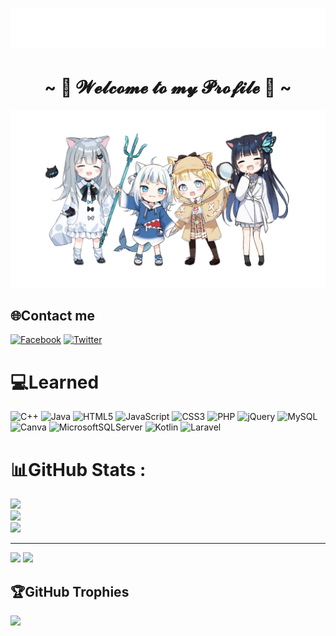 <h1 align="center">
  <img src="hello.svg" alt="Konnichiha" />
</h1>
<h1 align="center">~ 💖 𝓦𝓮𝓵𝓬𝓸𝓶𝓮 𝓽𝓸 𝓶𝔂 𝓟𝓻𝓸𝓯𝓲𝓵𝓮 💖 ~</h1>
<p align="center">
  <a href=#><img src="banner1.jpg" alt="Banner"></a>
</p>


## 🌐Contact me
[![Facebook](https://img.shields.io/badge/Facebook-%231877F2.svg?logo=Facebook&logoColor=white)](https://facebook.com/gin.614) 
[![Twitter](https://img.shields.io/badge/Twitter-%231DA1F2.svg?logo=Twitter&logoColor=white)](https://twitter.com/@614Gin) 

# 💻Learned
![C++](https://img.shields.io/badge/c++-%2300599C.svg?style=flat&logo=c%2B%2B&logoColor=white) ![Java](https://img.shields.io/badge/java-%23ED8B00.svg?style=flat&logo=java&logoColor=white) ![HTML5](https://img.shields.io/badge/html5-%23E34F26.svg?style=flat&logo=html5&logoColor=white) ![JavaScript](https://img.shields.io/badge/javascript-%23323330.svg?style=flat&logo=javascript&logoColor=%23F7DF1E) ![CSS3](https://img.shields.io/badge/css3-%231572B6.svg?style=flat&logo=css3&logoColor=white) ![PHP](https://img.shields.io/badge/php-%23777BB4.svg?style=flat&logo=php&logoColor=white) ![jQuery](https://img.shields.io/badge/jquery-%230769AD.svg?style=flat&logo=jquery&logoColor=white) ![MySQL](https://img.shields.io/badge/mysql-%2300f.svg?style=flat&logo=mysql&logoColor=white) ![Canva](https://img.shields.io/badge/Canva-%2300C4CC.svg?style=flat&logo=Canva&logoColor=white) ![MicrosoftSQLServer](https://img.shields.io/badge/Microsoft%20SQL%20Sever-CC2927?style=flat&logo=microsoft%20sql%20server&logoColor=white) ![Kotlin](https://img.shields.io/badge/kotlin-%230095D5.svg?style=flat&logo=kotlin&logoColor=white) ![Laravel](https://img.shields.io/badge/laravel-%23FF2D20.svg?style=flat&logo=laravel&logoColor=white) 
# 📊GitHub Stats :
![](https://github-readme-stats.vercel.app/api?username=gin614pham&theme=city_light&hide_border=false&include_all_commits=true&count_private=true)<br/>
![](https://github-readme-streak-stats.herokuapp.com/?user=gin614pham&theme=city_light&hide_border=false)<br/>
![](https://github-readme-stats.vercel.app/api/top-langs/?username=gin614pham&theme=city_light&hide_border=false&include_all_commits=true&count_private=true&layout=compact)

---

[![](https://visitcount.itsvg.in/api?id=gin614pham&icon=0&color=0)](https://visitcount.itsvg.in)
[![](https://visitcount.itsvg.in/api?id=gin614pham&label=Profile%20Views&color=1&icon=8&pretty=true)](https://visitcount.itsvg.in)
## 🏆GitHub Trophies
![](https://github-trophies.vercel.app/?username=gin614pham&theme=algolia&no-frame=true&no-bg=false&margin-w=4)





